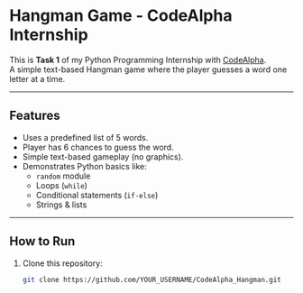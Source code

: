 # Hangman Game - CodeAlpha Internship

This is **Task 1** of my Python Programming Internship with [CodeAlpha](https://codealpha.tech).  
A simple text-based Hangman game where the player guesses a word one letter at a time.  

---

##  Features
- Uses a predefined list of 5 words.
- Player has 6 chances to guess the word.
- Simple text-based gameplay (no graphics).
- Demonstrates Python basics like:
  - `random` module
  - Loops (`while`)
  - Conditional statements (`if-else`)
  - Strings & lists

---

##  How to Run
1. Clone this repository:
   ```bash
   git clone https://github.com/YOUR_USERNAME/CodeAlpha_Hangman.git
